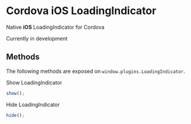# Cordova iOS LoadingIndicator

Native **iOS** LoadingIndicator for Cordova

Currently in development

## Methods

The following methods are exposed on `window.plugins.LoadingIndicator`.

Show LoadingIndicator
```javascript
show();
```

Hide LoadingIndicator
```javascript
hide();
```